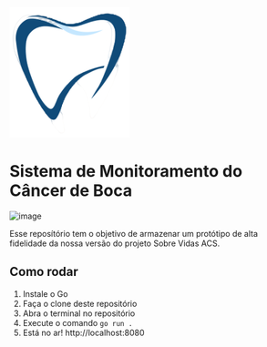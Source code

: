 ![image](https://raw.githubusercontent.com/gabrielmmendes/sismocabo/main/public/assets/logo.png)
# Sistema de Monitoramento do Câncer de Boca
![image](https://img.shields.io/badge/Go-00ADD8?style=for-the-badge&logo=go&logoColor=white)

Esse reposítório tem o objetivo de armazenar um protótipo de alta fidelidade da nossa versão do projeto Sobre Vidas ACS. 

## Como rodar
1. Instale o Go
2. Faça o clone deste repositório
3. Abra o terminal no repositório
4. Execute o comando ```go run .```
5. Está no ar! http://localhost:8080
